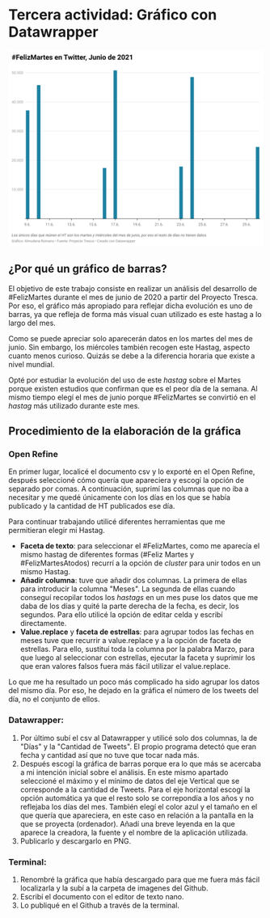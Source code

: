 # Tercera actividad: Gráfico con Datawrapper

![#FelizMartes Junio 2020](/imagenes/felizmartes-en-twitter-junio-de-2021.png)

## ¿Por qué un gráfico de barras?

El objetivo de este trabajo consiste en realizar un análisis del 
desarrollo de #FelizMartes durante el mes de junio de 2020 a partir del Proyecto Tresca. Por 
eso, el gráfico más apropiado para reflejar dicha evolución es uno 
de barras, ya que refleja de forma más visual cuan utilizado es 
este hastag a lo largo del mes.

Como se puede apreciar solo aparecerán datos en los martes del mes 
de junio. Sin embargo, los miércoles también recogen este Hastag, 
aspecto cuanto menos curioso. Quizás se debe a la diferencia 
horaria que existe a nivel mundial. 

Opté por estudiar la evolución del uso de este *hastag* sobre el Martes 
porque existen estudios que confirman que es el peor día de la semana. 
Al mismo tiempo elegí el mes de junio porque #FelizMartes 
se convirtió en el *hastag* más utilizado durante este mes.


## Procedimiento de la elaboración de la gráfica

### Open Refine

En primer lugar, localicé el documento csv y lo exporté en el Open 
Refine, después seleccioné cómo quería que apareciera y escogí la 
opción de separado por comas. A continuación, suprimí las columnas 
que no iba a necesitar y me quedé únicamente con los días en los 
que se había publicado y la cantidad de HT publicados ese día. 

Para continuar trabajando utilicé diferentes herramientas que me permitieran elegir mi Hastag. 

- **Faceta de texto**: para seleccionar el #FelizMartes, como me 
aparecía el mismo hastag de diferentes formas (#Feliz Martes y 
#FelizMartesAtodos) recurrí a la opción de *cluster* para unir 
todos en un mismo Hastag. 
- **Añadir columna**: tuve que añadir dos 
columnas. La primera de ellas para introducir la columna "Meses". 
La segunda de ellas cuando conseguí recopilar todos los *hastags* 
en un mes puse los datos que me daba de los días y quité la parte derecha de la fecha, es decir, los segundos. Para ello utilicé la opción de editar celda y escribí directamente. 
- **Value.replace** y **faceta de estrellas**: para agrupar todos las fechas en 
meses tuve que recurrir a value.replace y a la opción de faceta de 
estrellas. Para ello, sustituí toda la columna por la palabra Marzo, para que luego al seleccionar con estrellas, ejecutar la faceta y suprimir los que eran valores falsos fuera más fácil utilizar el value.replace. 

Lo que me ha resultado un poco más complicado ha sido agrupar los 
datos del mismo día. Por eso, he dejado en la gráfica el número de 
los tweets del día, no el conjunto de ellos. 

### Datawrapper:

1. Por último subí el csv al Datawrapper y utilicé solo dos
columnas, la de "Días" y la "Cantidad de Tweets". El propio 
programa detectó que eran fecha y cantidad así que no tuve que 
tocar nada más. 
2. Después escogí la gráfica de barras porque era 
lo que más se acercaba a mi intención inicial sobre el análisis. 
En este mismo apartado seleccioné el máximo y el mínimo de datos del 
eje Vertical que se corresponde a la cantidad de Tweets. Para el 
eje horizontal escogí la opción automática ya que el resto solo se 
correpondía a los años y no reflejaba los días del mes. También 
elegí el color azul y el tamaño en el que quería que apareciera, 
en este caso en relación a la pantalla en la que se proyecta 
(ordenador). Añadí una breve leyenda en la que aparece la creadora, la fuente y el nombre de la aplicación utilizada.
3. Publicarlo y descargarlo en PNG. 

### Terminal:

1. Renombré la gráfica que había descargado para que me fuera más fácil localizarla y la subí a la carpeta de imagenes del Github.
2. Escribí el documento con el editor de texto nano. 
3. Lo publiqué en el Github a través de la terminal. 
